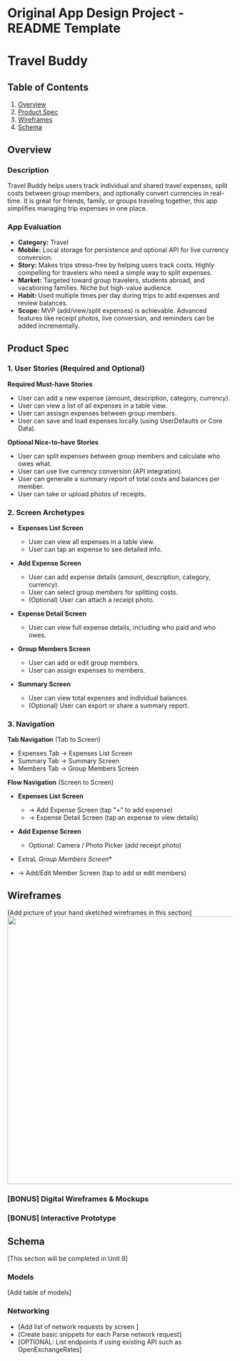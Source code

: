 Original App Design Project - README Template
===

# Travel Buddy

## Table of Contents

1. [Overview](#Overview)
2. [Product Spec](#Product-Spec)
3. [Wireframes](#Wireframes)
4. [Schema](#Schema)

## Overview

### Description
Travel Buddy helps users track individual and shared travel expenses, split costs between group members, and optionally convert currencies in real-time. It is great for friends, family, or groups traveling together, this app simplifies managing trip expenses in one place.

### App Evaluation

- **Category:** Travel  
- **Mobile:** Local storage for persistence and optional API for live currency conversion.  
- **Story:** Makes  trips stress-free by helping users track costs. Highly compelling for travelers who need a simple way to split expenses.  
- **Market:** Targeted toward group travelers, students abroad, and vacationing families. Niche but high-value audience.  
- **Habit:** Used multiple times per day during trips to add expenses and review balances.  
- **Scope:** MVP (add/view/split expenses) is achievable. Advanced features like receipt photos, live conversion, and reminders can be added incrementally.  

## Product Spec

### 1. User Stories (Required and Optional)

**Required Must-have Stories**
* User can add a new expense (amount, description, category, currency).  
* User can view a list of all expenses in a table view.  
* User can assisgn expenses between group members. 
* User can save and load expenses locally (using UserDefaults or Core Data).  

**Optional Nice-to-have Stories**
* User can split expenses between group members and calculate who owes what.
* User can use live currency conversion (API integration).
*  User can generate a summary report of total costs and balances per member.  
* User can take or upload photos of receipts.


### 2. Screen Archetypes

- **Expenses List Screen**  
  * User can view all expenses in a table view.  
  * User can tap an expense to see detailed info.  

- **Add Expense Screen**  
  * User can add expense details (amount, description, category, currency).  
  * User can select group members for splitting costs.  
  * (Optional) User can attach a receipt photo.  

- **Expense Detail Screen**  
  * User can view full expense details, including who paid and who owes.  

- **Group Members Screen**  
  * User can add or edit group members.  
  * User can assign expenses to members.  

- **Summary Screen**  
  * User can view total expenses and individual balances.  
  * (Optional) User can export or share a summary report.  


### 3. Navigation

**Tab Navigation** (Tab to Screen)
* Expenses Tab → Expenses List Screen  
* Summary Tab → Summary Screen  
* Members Tab → Group Members Screen  

**Flow Navigation** (Screen to Screen)
- **Expenses List Screen**  
  * → Add Expense Screen (tap "+" to add expense)  
  * → Expense Detail Screen (tap an expense to view details)  

- **Add Expense Screen**  
  * Optional: Camera / Photo Picker (add receipt photo)  

-  ExtraL *Group Members Screen**  
  * → Add/Edit Member Screen (tap to add or edit members)  

## Wireframes

[Add picture of your hand sketched wireframes in this section]
<img src="YOUR_WIREFRAME_IMAGE_URL" width=600>

### [BONUS] Digital Wireframes & Mockups

### [BONUS] Interactive Prototype

## Schema 

[This section will be completed in Unit 9]

### Models

[Add table of models]

### Networking

- [Add list of network requests by screen ]
- [Create basic snippets for each Parse network request]
- [OPTIONAL: List endpoints if using existing API such as OpenExchangeRates]

